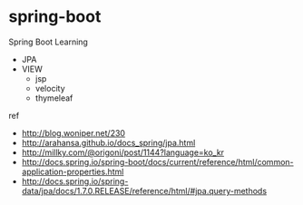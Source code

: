 # spring-boot
Spring Boot Learning

* JPA
* VIEW
	* jsp
	* velocity
	* thymeleaf


ref 
* http://blog.woniper.net/230
* http://arahansa.github.io/docs_spring/jpa.html
* http://millky.com/@origoni/post/1144?language=ko_kr
* http://docs.spring.io/spring-boot/docs/current/reference/html/common-application-properties.html
* http://docs.spring.io/spring-data/jpa/docs/1.7.0.RELEASE/reference/html/#jpa.query-methods
